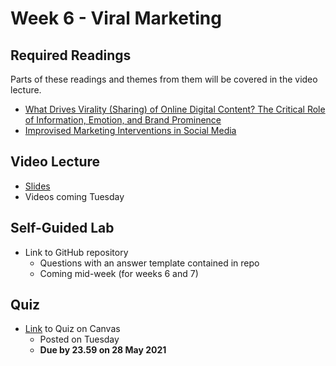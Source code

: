 # Week 6 - Viral Marketing

## Required Readings

Parts of these readings and themes from them will be covered in the video lecture.

* [What Drives Virality (Sharing) of Online Digital Content? The Critical Role of Information, Emotion, and Brand Prominence][tellis]
* [Improvised Marketing Interventions in Social Media][borah]

## Video Lecture

* [Slides][lecture-slides-06]
* Videos coming Tuesday
<!-- * Videos as a [playlist](https://www.youtube.com/playlist?list=PL9QkA7C7GRGXTPHyyUtAsN7d9bEHx1pYL) -->

## Self-Guided Lab

* Link to GitHub repository 
    * Questions with an answer template contained in repo
    * Coming mid-week (for weeks 6 and 7)

## Quiz

* [Link][quiz-06] to Quiz on Canvas
    * Posted on Tuesday
    * **Due by 23.59 on 28 May 2021**

[tellis]: https://journals.sagepub.com/doi/10.1177/0022242919841034
[borah]: https://journals.sagepub.com/doi/full/10.1177/0022242919899383

[quiz-06]: https://tilburguniversity.instructure.com/courses/7508/quizzes
[lab-06]: https://github.com/tisem-digital-marketing/smwa-lab-06
[lecture-slides-06]: ../assets/lectures/week-06/week-06-slides.pdf